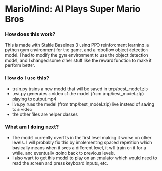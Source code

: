 # MarioMind: AI Plays Super Mario Bros
### How does this work?
This is made with Stable Baselines 3 using PPO reinforcment learning, a python gym environment for the game, and a roboflow object detection model. I had to modify the gym environment to use the object detection model, and I changed some other stuff like the reward function to make it perform better.
### How do I use this?
- train.py trains a new model that will be saved in tmp/best_model.zip
- test.py generates a video of the model (from tmp/best_model.zip) playing to output.mp4
- live.py runs the model (from tmp/best_model.zip) live instead of saving to a video
- the other files are helper classes
### What am I doing next?
- The model currently overfits in the first level making it worse on other levels. I will probably fix this by implementing spaced repetition which basically means when it sees a different level, it will train on it for a while, and eventually going back to previous levels.
- I also want to get this model to play on an emulator which would need to read the screen and press keyboard inputs, etc.
